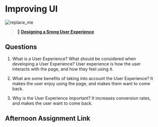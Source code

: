 # Improving UI

![replace_me](https://codeworks.blob.core.windows.net/public/assets/img/illustrations/placeholder.svg)

> **📖 [Designing a Srong User Experience](https://codeworksacademy.com/fs-student-guide/resources/wk7/03-Creating-Good-UX)**

## Questions

1. What is a User Experience? What should be considered when developing a User Experience?
   User experience is how the user interacts with the page, and how they feel using it.

2. What are some benefits of taking into account the User Experience?
   It makes the user enjoy using the page, and makes them want to come back.

3. Why is the User Experience important?
   It increases conversion rates, and makes the user want to come back.

## Afternoon Assignment Link
